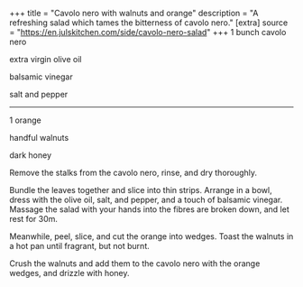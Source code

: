 +++
title = "Cavolo nero with walnuts and orange"
description = "A refreshing salad which tames the bitterness of cavolo nero."
[extra]
source = "https://en.julskitchen.com/side/cavolo-nero-salad"
+++
1 bunch cavolo nero

extra virgin olive oil

balsamic vinegar

salt and pepper

---

1 orange

handful walnuts

dark honey
<!-- sep -->
Remove the stalks from the cavolo nero, rinse, and dry thoroughly.

Bundle the leaves together and slice into thin strips.
Arrange in a bowl, dress with the olive oil, salt, and pepper, and a touch of balsamic vinegar.
Massage the salad with your hands into the fibres are broken down, and let rest for 30m.

Meanwhile, peel, slice, and cut the orange into wedges.
Toast the walnuts in a hot pan until fragrant, but not burnt.

Crush the walnuts and add them to the cavolo nero with the orange wedges, and drizzle with honey.
